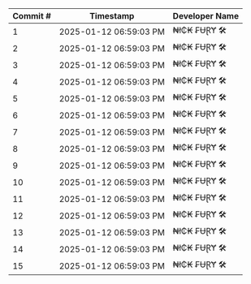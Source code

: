 | Commit # | Timestamp           | Developer Name       |
|----------|---------------------|----------------------|
| 1        | 2025-01-12 06:59:03 PM | ₦ł₵₭ ₣ɄⱤɎ 🛠️        |
| 2        | 2025-01-12 06:59:03 PM | ₦ł₵₭ ₣ɄⱤɎ 🛠️        |
| 3        | 2025-01-12 06:59:03 PM | ₦ł₵₭ ₣ɄⱤɎ 🛠️        |
| 4        | 2025-01-12 06:59:03 PM | ₦ł₵₭ ₣ɄⱤɎ 🛠️        |
| 5        | 2025-01-12 06:59:03 PM | ₦ł₵₭ ₣ɄⱤɎ 🛠️        |
| 6        | 2025-01-12 06:59:03 PM | ₦ł₵₭ ₣ɄⱤɎ 🛠️        |
| 7        | 2025-01-12 06:59:03 PM | ₦ł₵₭ ₣ɄⱤɎ 🛠️        |
| 8        | 2025-01-12 06:59:03 PM | ₦ł₵₭ ₣ɄⱤɎ 🛠️        |
| 9        | 2025-01-12 06:59:03 PM | ₦ł₵₭ ₣ɄⱤɎ 🛠️        |
| 10       | 2025-01-12 06:59:03 PM | ₦ł₵₭ ₣ɄⱤɎ 🛠️        |
| 11       | 2025-01-12 06:59:03 PM | ₦ł₵₭ ₣ɄⱤɎ 🛠️        |
| 12       | 2025-01-12 06:59:03 PM | ₦ł₵₭ ₣ɄⱤɎ 🛠️        |
| 13       | 2025-01-12 06:59:03 PM | ₦ł₵₭ ₣ɄⱤɎ 🛠️        |
| 14       | 2025-01-12 06:59:03 PM | ₦ł₵₭ ₣ɄⱤɎ 🛠️        |
| 15       | 2025-01-12 06:59:03 PM | ₦ł₵₭ ₣ɄⱤɎ 🛠️        |
